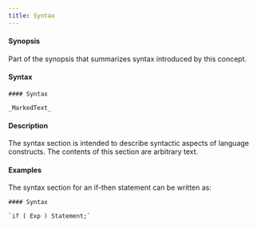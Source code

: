 ```yaml
---
title: Syntax
---
```


#### Synopsis

Part of the synopsis that summarizes syntax introduced by this concept.

#### Syntax

```
#### Syntax

_MarkedText_
```

#### Description

The syntax section is intended to describe syntactic aspects of language constructs.
The contents of this section are arbitrary text.


#### Examples

The syntax section for an if-then statement can be written as:

```
#### Syntax

`if ( Exp ) Statement;`
```



